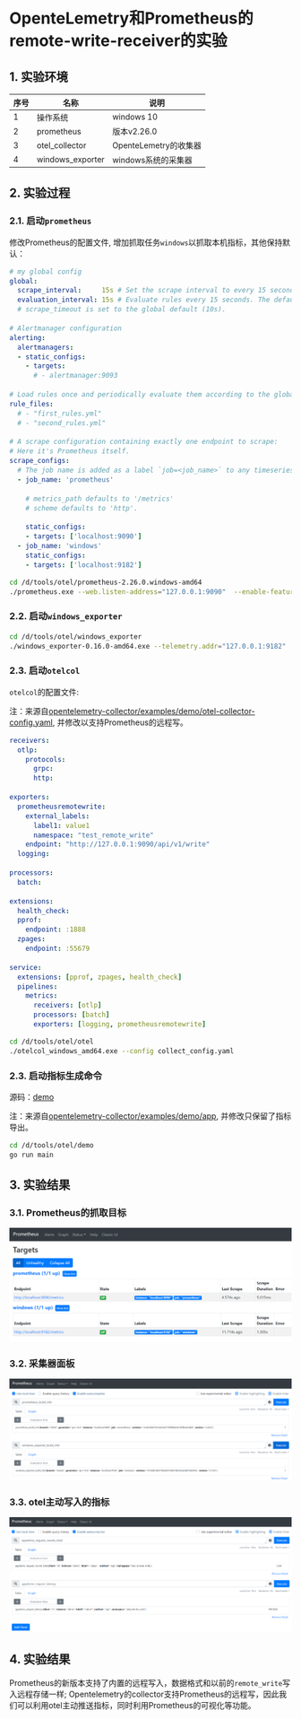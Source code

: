 # OpenteLemetry和Prometheus的remote-write-receiver的实验

## 1. 实验环境

| 序号 | 名称             | 说明                  |
| ---- | ---------------- | --------------------- |
| 1    | 操作系统         | windows 10            |
| 2    | prometheus       | 版本v2.26.0           |
| 3    | otel_collector   | OpenteLemetry的收集器 |
| 4    | windows_exporter | windows系统的采集器   |

## 2. 实验过程

### 2.1. 启动`prometheus`

修改Prometheus的配置文件, 增加抓取任务`windows`以抓取本机指标，其他保持默认：

```yaml
# my global config
global:
  scrape_interval:     15s # Set the scrape interval to every 15 seconds. Default is every 1 minute.
  evaluation_interval: 15s # Evaluate rules every 15 seconds. The default is every 1 minute.
  # scrape_timeout is set to the global default (10s).

# Alertmanager configuration
alerting:
  alertmanagers:
  - static_configs:
    - targets:
      # - alertmanager:9093

# Load rules once and periodically evaluate them according to the global 'evaluation_interval'.
rule_files:
  # - "first_rules.yml"
  # - "second_rules.yml"

# A scrape configuration containing exactly one endpoint to scrape:
# Here it's Prometheus itself.
scrape_configs:
  # The job name is added as a label `job=<job_name>` to any timeseries scraped from this config.
  - job_name: 'prometheus'

    # metrics_path defaults to '/metrics'
    # scheme defaults to 'http'.

    static_configs:
    - targets: ['localhost:9090']
  - job_name: 'windows'
    static_configs:
    - targets: ['localhost:9182']

```

```sh
cd /d/tools/otel/prometheus-2.26.0.windows-amd64
./prometheus.exe --web.listen-address="127.0.0.1:9090"  --enable-feature="remote-write-receiver"
```

### 2.2. 启动`windows_exporter`

```sh
cd /d/tools/otel/windows_exporter
./windows_exporter-0.16.0-amd64.exe --telemetry.addr="127.0.0.1:9182"
```

### 2.3. 启动`otelcol`

`otelcol`的配置文件:

注：来源自[opentelemetry-collector/examples/demo/otel-collector-config.yaml](https://github.com/open-telemetry/opentelemetry-collector/blob/main/examples/demo/otel-collector-config.yaml), 并修改以支持Prometheus的远程写。

```yaml
receivers:
  otlp:
    protocols:
      grpc:
      http:

exporters:
  prometheusremotewrite:
    external_labels:
      label1: value1
      namespace: "test_remote_write"
    endpoint: "http://127.0.0.1:9090/api/v1/write"
  logging:

processors:
  batch:

extensions:
  health_check:
  pprof:
    endpoint: :1888
  zpages:
    endpoint: :55679

service:
  extensions: [pprof, zpages, health_check]
  pipelines:
    metrics:
      receivers: [otlp]
      processors: [batch]
      exporters: [logging, prometheusremotewrite]

```

```sh
cd /d/tools/otel/otel
./otelcol_windows_amd64.exe --config collect_config.yaml
```

### 2.3. 启动指标生成命令

源码：[demo](./demo)

注：来源自[opentelemetry-collector/examples/demo/app](https://github.com/open-telemetry/opentelemetry-collector/blob/main/examples/demo/app), 并修改只保留了指标导出。

```sh
cd /d/tools/otel/demo
go run main
```

## 3. 实验结果

### 3.1. Prometheus的抓取目标

![](images/targets.png)

### 3.2. 采集器面板

![](images/exporter_panels.png)

### 3.3. otel主动写入的指标

![](images/appdemo_request.png)


## 4. 实验结果

Prometheus的新版本支持了内置的远程写入，数据格式和以前的`remote_write`写入远程存储一样;
Opentelemetry的collector支持Prometheus的远程写，因此我们可以利用otel主动推送指标，同时利用Prometheus的可视化等功能。
